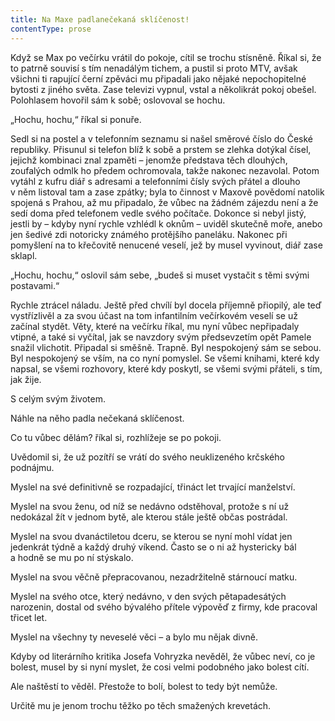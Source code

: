 ```yaml
---
title: Na Maxe padlanečekaná sklíčenost!
contentType: prose
---
```


Když se Max po večírku vrátil do pokoje, cítil se trochu stísněně. Říkal si, že to patrně souvisí s tím nenadálým tichem, a pustil si proto MTV, avšak všichni ti rapující černí zpěváci mu připadali jako nějaké nepochopitelné bytosti z jiného světa. Zase televizi vypnul, vstal a několikrát pokoj obešel. Polohlasem hovořil sám k sobě; oslovoval se hochu.

„Hochu, hochu,“ říkal si ponuře.

Sedl si na postel a v telefonním seznamu si našel směrové číslo do České republiky. Přisunul si telefon blíž k sobě a prstem se zlehka dotýkal čísel, jejichž kombinaci znal zpaměti – jenomže představa těch dlouhých, zoufalých odmlk ho předem ochromovala, takže nakonec nezavolal. Potom vytáhl z kufru diář s adresami a telefonními čísly svých přátel a dlouho v něm listoval tam a zase zpátky; byla to činnost v Maxově povědomí natolik spojená s Prahou, až mu připadalo, že vůbec na žádném zájezdu není a že sedí doma před telefonem vedle svého počítače. Dokonce si nebyl jistý, jestli by – kdyby nyní rychle vzhlédl k oknům – uviděl skutečně moře, anebo jen šedivé zdi notoricky známého protějšího paneláku. Nakonec při pomyšlení na to křečovitě nenucené veselí, jež by musel vyvinout, diář zase sklapl.

„Hochu, hochu,“ oslovil sám sebe, „budeš si muset vystačit s těmi svými postavami.“

Rychle ztrácel náladu. Ještě před chvílí byl docela příjemně přiopilý, ale teď vystřízlivěl a za svou účast na tom infantilním večírkovém veselí se už začínal stydět. Věty, které na večírku říkal, mu nyní vůbec nepřipadaly vtipné, a také si vyčítal, jak se navzdory svým předsevzetím opět Pamele snažil vlichotit. Připadal si směšně. Trapně. Byl nespokojený sám se sebou. Byl nespokojený se vším, na co nyní pomyslel. Se všemi knihami, které kdy napsal, se všemi rozhovory, které kdy poskytl, se všemi svými přáteli, s tím, jak žije.

S celým svým životem.

Náhle na něho padla nečekaná sklíčenost.

Co tu vůbec dělám? říkal si, rozhlížeje se po pokoji.

Uvědomil si, že už pozítří se vrátí do svého neuklizeného krčského podnájmu.

Myslel na své definitivně se rozpadající, třináct let trvající manželství.

Myslel na svou ženu, od níž se nedávno odstěhoval, protože s ní už nedokázal žít v jednom bytě, ale kterou stále ještě občas postrádal.

Myslel na svou dvanáctiletou dceru, se kterou se nyní mohl vídat jen jedenkrát týdně a každý druhý víkend. Často se o ni až hystericky bál a hodně se mu po ní stýskalo.

Myslel na svou věčně přepracovanou, nezadržitelně stárnoucí matku.

Myslel na svého otce, který nedávno, v den svých pětapadesátých narozenin, dostal od svého bývalého přítele výpověď z firmy, kde pracoval třicet let.

Myslel na všechny ty neveselé věci – a bylo mu nějak divně.

Kdyby od literárního kritika Josefa Vohryzka nevěděl, že vůbec neví, co je bolest, musel by si nyní myslet, že cosi velmi podobného jako bolest cítí.

Ale naštěstí to věděl. Přestože to bolí, bolest to tedy být nemůže.

Určitě mu je jenom trochu těžko po těch smažených krevetách.

